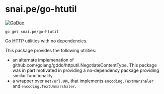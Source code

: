# snai.pe/go-htutil

[![GoDoc](https://godoc.org/snai.pe/go-htutil?status.svg)](https://godoc.org/snai.pe/go-htutil)  

```
go get snai.pe/go-htutil
```

Go HTTP utilities with no dependencies.

This package provides the following utilities:

* an alternate implemenation of github.com/golang/gddo/httputil.NegotiateContentType.
  This package was in part motivated in providing a no-dependency package providing
  similar functionality.
* a wrapper over `net/url.URL` that implements `encoding.TextMarshaler` and `encoding.TextUnmarshaler`.
